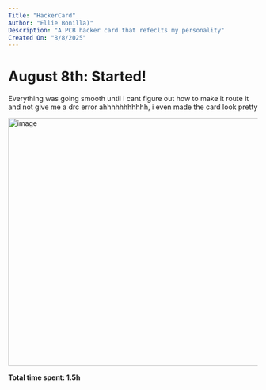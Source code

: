 ```yaml
---
Title: "HackerCard"
Author: "Ellie Bonilla)"
Description: "A PCB hacker card that refeclts my personality"
Created On: "8/8/2025"
---
```


# August 8th: Started!

Everything was going smooth until i cant figure out how to make it route it and not give me a drc error ahhhhhhhhhhh, i even made the card look pretty

<img width="526" height="502" alt="image" src="https://github.com/user-attachments/assets/d49c7831-a574-485d-a854-df3048e823d9" />


**Total time spent: 1.5h**
